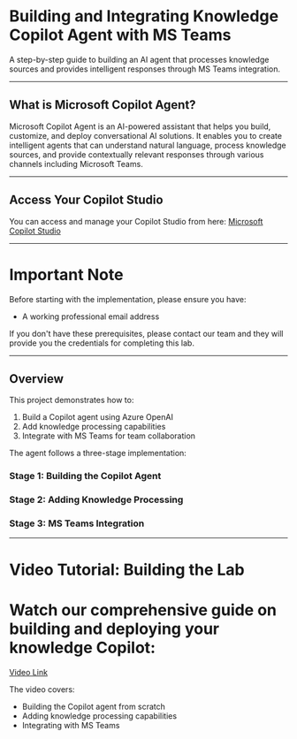 # Building and Integrating Knowledge Copilot Agent with MS Teams

A step-by-step guide to building an AI agent that processes knowledge sources and provides intelligent responses through MS Teams integration.

---

## What is Microsoft Copilot Agent?

Microsoft Copilot Agent is an AI-powered assistant that helps you build, customize, and deploy conversational AI solutions. It enables you to create intelligent agents that can understand natural language, process knowledge sources, and provide contextually relevant responses through various channels including Microsoft Teams.

---

## Access Your Copilot Studio

You can access and manage your Copilot Studio from here: [Microsoft Copilot Studio](https://copilotstudio.microsoft.com/)

---

# Important Note

Before starting with the implementation, please ensure you have:

- A working professional email address

If you don't have these prerequisites, please contact our team and they will provide you the credentials for completing this lab.

---

## Overview

This project demonstrates how to:

1. Build a Copilot agent using Azure OpenAI
2. Add knowledge processing capabilities
3. Integrate with MS Teams for team collaboration

The agent follows a three-stage implementation:

### Stage 1: Building the Copilot Agent

### Stage 2: Adding Knowledge Processing

### Stage 3: MS Teams Integration

---

# Video Tutorial: Building the Lab

# Watch our comprehensive guide on building and deploying your knowledge Copilot:

[Video Link](https://pragyaallc-my.sharepoint.com/:v:/g/personal/sachin_parmar_legalgraph_ai/EXnZJ1i0y7RFtjR84hUvZbsBkQJeL-ea0JIRwpH58e8yZg?e=k31j8a&nav=eyJyZWZlcnJhbEluZm8iOnsicmVmZXJyYWxBcHAiOiJTdHJlYW1XZWJBcHAiLCJyZWZlcnJhbFZpZXciOiJTaGFyZURpYWxvZy1MaW5rIiwicmVmZXJyYWxBcHBQbGF0Zm9ybSI6IldlYiIsInJlZmVycmFsTW9kZSI6InZpZXcifX0%3D)

The video covers:

- Building the Copilot agent from scratch
- Adding knowledge processing capabilities
- Integrating with MS Teams

